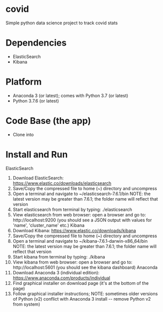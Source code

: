 # covid
Simple python data science project to track covid stats

# Dependencies
  - ElasticSearch
  - Kibana
  
# Platform
  - Anaconda 3 (or latest); comes with Python 3.7 (or latest)
  - Python 3.7.6 (or latest)
  
# Code Base (the app)
  - Clone into 
  
# Install and Run
ElasticSearch
  1. Download ElasticSearch: https://www.elastic.co/downloads/elasticsearch
  2. Save/Copy the compressed file to home (~) directory and uncompress
  3. Open a terminal and navigate to ~/elasticsearch-7.6.1/bin  NOTE: the latest version may be greater than 7.6.1; the folder name will reflect that version
  4. Start elasticsearch from terminal by typing: ./elasticsearch
  5. View elasticsearch from web browser: open a browser and go to: http://localhost:9200 (you should see a JSON output with values for 'name', 'cluster_name' etc.)
Kibana
  1. Download Kibana: https://www.elastic.co/downloads/kibana
  2. Save/Copy the compressed file to home (~) directory and uncompress
  3. Open a terminal and navigate to ~/kibana-7.6.1-darwin-x86_64/bin  NOTE: the latest version may be greater than 7.6.1; the folder name will reflect that version
  4. Start kibana from terminal by typing: ./kibana
  5. View kibana from web browser: open a browser and go to: http://localhost:5601 (you should see the kibana dashboard)
Anaconda
  1. Download Anaconda 3 (individual edition): https://www.anaconda.com/products/individual
  2. Find graphical installer on download page (it's at the bottom of the page)
  3. Follow graphical installer instructions; NOTE: sometimes older versions of Python (v2) conflict with Anaconda 3 install -- remove Python v2 from system)
  
